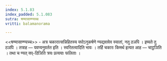 ```yaml
---
index: 5.1.83
index_padded: 5.1.083
sutra: षण्मासाण्ण्यच्च
vritti: balamanorama

---
```

<<षण्मासाण्ण्यच्च>> - अत्र चकारात्सन्निहितस्य यपोऽनुकर्षणे ण्यद्यवावेव स्यातां, नतु ठञपि । इष्यते तु ठञपि । तत्राह — यवप्यनुवर्तत इति । स्वरितत्वादिति भावः । तर्हि चकारः किमर्थ इत्यत आह — चाट्ठञिति । तथा च ण्यत् यप्-ठिञिति त्रयः प्रत्ययाः फलिताः । 
